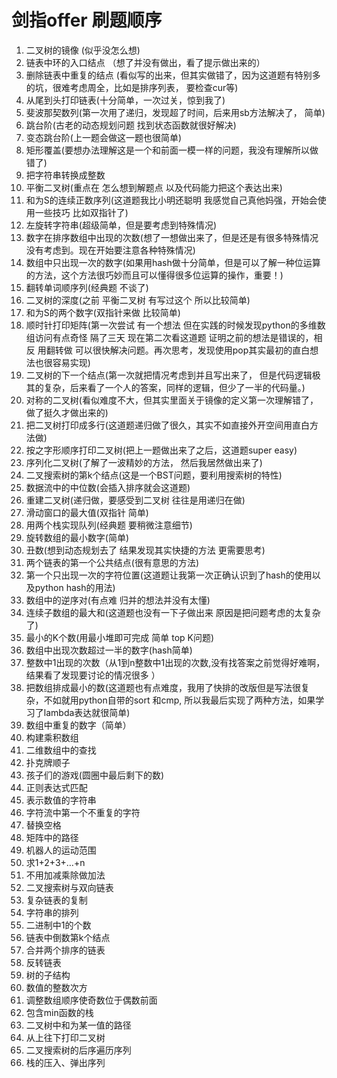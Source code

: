 # 剑指offer 刷题顺序
1. 二叉树的镜像 (似乎没怎么想)
2. 链表中环的入口结点 （想了并没有做出，看了提示做出来的）
3. 删除链表中重复的结点  (看似写的出来，但其实做错了，因为这道题有特别多的坑，很难考虑周全，比如是排序列表， 要检查cur等)
4. 从尾到头打印链表(十分简单，一次过关，惊到我了)
5. 斐波那契数列(第一次用了递归，发现超了时间，后来用sb方法解决了， 简单)
6. 跳台阶(古老的动态规划问题 找到状态函数就很好解决)
7. 变态跳台阶(上一题会做这一题也很简单)
8. 矩形覆盖(要想办法理解这是一个和前面一模一样的问题，我没有理解所以做错了)
9. 把字符串转换成整数
10. 平衡二叉树(重点在 怎么想到解题点 以及代码能力把这个表达出来)
11. 和为S的连续正数序列(这道题我比小明还聪明 我感觉自己真他妈强，开始会使用一些技巧 比如双指针了)
12. 左旋转字符串(超级简单，但是要考虑到特殊情况)
13. 数字在排序数组中出现的次数(想了一想做出来了，但是还是有很多特殊情况没有考虑到。现在开始要注意各种特殊情况)
14. 数组中只出现一次的数字(如果用hash做十分简单，但是可以了解一种位运算的方法，这个方法很巧妙而且可以懂得很多位运算的操作，重要！)
15. 翻转单词顺序列(经典题 不谈了)
16. 二叉树的深度(之前 平衡二叉树 有写过这个 所以比较简单)
17. 和为S的两个数字(双指针来做 比较简单)
18. 顺时针打印矩阵(第一次尝试 有一个想法 但在实践的时候发现python的多维数组访问有点奇怪 隔了三天 现在第二次看这道题 证明之前的想法是错误的，相反 用翻转做 可以很快解决问题。再次思考，发现使用pop其实最初的直白想法也很容易实现)
19. 二叉树的下一个结点(第一次就把情况考虑到并且写出来了， 但是代码逻辑极其的复杂，后来看了一个人的答案，同样的逻辑，但少了一半的代码量。)
20. 对称的二叉树(看似难度不大，但其实里面关于镜像的定义第一次理解错了，做了挺久才做出来的)
21. 把二叉树打印成多行(这道题递归做了很久，其实不如直接外开空间用直白方法做)
22. 按之字形顺序打印二叉树(把上一题做出来了之后，这道题super easy)
23. 序列化二叉树(了解了一波精妙的方法， 然后我居然做出来了)
24. 二叉搜索树的第k个结点(这是一个BST问题，要利用搜索树的特性)
25. 数据流中的中位数(会插入排序就会这道题)
26. 重建二叉树(递归做，要感受到二叉树 往往是用递归在做)
27. 滑动窗口的最大值(双指针 简单)
28. 用两个栈实现队列(经典题 要稍微注意细节)
29. 旋转数组的最小数字(简单)
30. 丑数(想到动态规划去了 结果发现其实快捷的方法 更需要思考)
31. 两个链表的第一个公共结点(很有意思的方法)
32. 第一个只出现一次的字符位置(这道题让我第一次正确认识到了hash的使用以及python hash的用法)
33. 数组中的逆序对(有点难 归并的想法并没有太懂)
34. 连续子数组的最大和(这道题也没有一下子做出来 原因是把问题考虑的太复杂了)
35. 最小的K个数(用最小堆即可完成 简单 top K问题)
36. 数组中出现次数超过一半的数字(hash简单)
37. 整数中1出现的次数（从1到n整数中1出现的次数,没有找答案之前觉得好难啊，结果看了发现要讨论的情况很多 ）
38. 把数组排成最小的数(这道题也有点难度，我用了快排的改版但是写法很复杂，不如就用python自带的sort 和cmp, 所以我最后实现了两种方法，如果学习了lambda表达就很简单)
39. 数组中重复的数字（简单）
40. 构建乘积数组
41. 二维数组中的查找
42. 扑克牌顺子
43. 孩子们的游戏(圆圈中最后剩下的数)
44. 正则表达式匹配
45. 表示数值的字符串
46. 字符流中第一个不重复的字符
47. 替换空格
48. 矩阵中的路径
49. 机器人的运动范围
50. 求1+2+3+…+n
51. 不用加减乘除做加法
52. 二叉搜索树与双向链表
53. 复杂链表的复制
54. 字符串的排列
55. 二进制中1的个数
56. 链表中倒数第k个结点
57. 合并两个排序的链表
58. 反转链表
59. 树的子结构
60. 数值的整数次方
61. 调整数组顺序使奇数位于偶数前面
62. 包含min函数的栈
63. 二叉树中和为某一值的路径
64. 从上往下打印二叉树
65. 二叉搜索树的后序遍历序列
66. 栈的压入、弹出序列